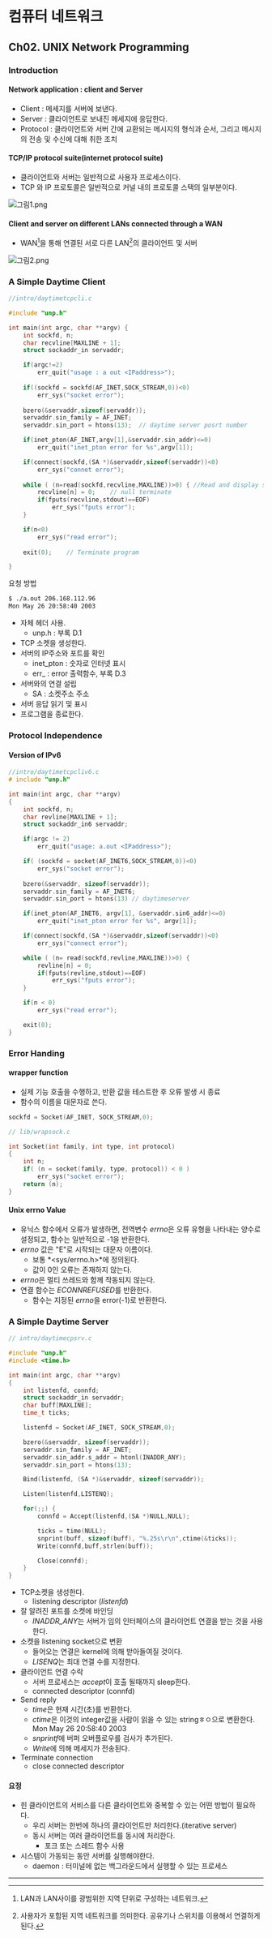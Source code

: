 # 컴퓨터 네트워크
## Ch02. UNIX Network Programming
### Introduction
#### Network application : client and Server
- Client : 메세지를 서버에 보낸다.
- Server : 클라이언트로 보내진 메세지에 응답한다.
- Protocol : 클라이언트와 서버 간에 교환되는 메시지의 형식과 순서, 그리고 메시지의 전송 및 수신에 대해 취한 조치

#### TCP/IP protocol suite(internet protocol suite)
- 클라이언트와 서버는 일반적으로 사용자 프로세스이다.
- TCP 와 IP 프로토콜은 일반적으로 커널 내의 프로토콜 스택의 일부분이다.

![그림1.png](./그림1.png)

#### Client and server on different LANs connected through a WAN 
- WAN[^WAN]을 통해 연결된 서로 다른 LAN[^LAN]의 클라이언트 및 서버

![그림2.png](./그림2.png)

### A Simple Daytime Client
```c
//intro/daytimetcpcli.c

#include "unp.h"

int main(int argc, char **argv) {
    int sockfd, n;
    char recvline[MAXLINE + 1];
    struct sockaddr_in servaddr;

    if(argc!=2)
        err_quit("usage : a out <IPaddress>");
    
    if((sockfd = sockfd(AF_INET,SOCK_STREAM,0))<0)
        err_sys("socket error");
    
    bzero(&servaddr,sizeof(servaddr));
    servaddr.sin_family = AF_INET;
    servaddr.sin_port = htons(13);  // daytime server posrt number

    if(inet_pton(AF_INET,argv[1],&servaddr.sin_addr)<=0)
        err_quit("inet_pton error for %s",argv[1]);

    if(connect(sockfd,(SA *)&servaddr,sizeof(servaddr))<0)
        err_sys("connet error");
    
    while ( (n=read(sockfd,recvline,MAXLINE))>0) { //Read and display server's reply
        recvline[n] = 0;    // null terminate
        if(fputs(recvline,stdout)==EOF)
            err_sys("fputs error");
    }

    if(n<0)
        err_sys("read error");
    
    exit(0);    // Terminate program

}
```
요청 방법

```bash
$ ./a.out 206.168.112.96
Mon May 26 20:58:40 2003
```
- 자체 헤더 사용.
    - unp.h : 부록 D.1
- TCP 소켓을 생성한다.
- 서버의 IP주소와 포트를 확인
    - inet_pton : 숫자로 인터넷 표시
    - err_ : error 출력함수, 부록 D.3
- 서버와의 연결 설립
    - SA : 소켓주소 주소
- 서버 응답 읽기 및 표시
- 프로그램을 종료한다.


### Protocol Independence
#### Version of IPv6
```c
//intro/daytimetcpcliv6.c
# include "unp.h"

int main(int argc, char **argv)
{
    int sockfd, n;
    char revline[MAXLINE + 1];
    struct sockaddr_in6 servaddr;

    if(argc != 2)
        err_quit("usage: a.out <IPaddress>");

    if( (sockfd = socket(AF_INET6,SOCK_STREAM,0))<0)
        err_sys("socket error");
    
    bzero(&servaddr, sizeof(servaddr));
    servaddr.sin_family = AF_INET6;
    servaddr.sin_port = htons(13) // daytimeserver

    if(inet_pton(AF_INET6, argv[1], &servaddr.sin6_addr)<=0)
        err_quit("inet_pton error for %s", argv[1]);

    if(connect(sockfd,(SA *)&servaddr,sizeof(servaddr))<0)
        err_sys("connect error");

    while ( (n= read(sockfd,revline,MAXLINE))>0) {
        revline[n] = 0;
        if(fputs(revline,stdout)==EOF)
            err_sys("fputs error");
    }

    if(n < 0)
        err_sys("read error");

    exit(0);
}
```

### Error Handing
#### wrapper function
- 실제 기능 호출을 수행하고, 반환 값을 테스트한 후 오류 발생 시 종료
- 함수의 이름을 대문자로 쓴다.

```c
sockfd = Socket(AF_INET, SOCK_STREAM,0);
```

```c
// lib/wrapsock.c

int Socket(int family, int type, int protocol)
{
    int n;
    if( (n = socket(family, type, protocol)) < 0 )
        err_sys("socket error");
    return (n);
}
```
#### Unix errno Value
- 유닉스 함수에서 오류가 발생하면, 전역변수 *errno*은 오류 유형을 나타내는 양수로 설정되고, 함수는 일반적으로 -1을 반환한다.
- *errno* 값은 "E"로 시작되는 대문자 이름이다.
    - 보통 *<sys/errno.h>*에 정의된다.
    - 값이 0인 오류는 존재하지 않는다.
- *errno*은 멀티 쓰레드와 함께 작동되지 않는다.
- 연결 함수는 *ECONNREFUSED*를 반환한다.
    - 함수는 지정된 *errno*을 error(-1)로 반환한다. 

### A Simple Daytime Server
```c
// intro/daytimecpsrv.c

#include "unp.h"
#include <time.h>

int main(int argc, char **argv)
{
    int listenfd, connfd;
    struct sockaddr_in servaddr;
    char buff[MAXLINE];
    time_t ticks;

    listenfd = Socket(AF_INET, SOCK_STREAM,0);

    bzero(&servaddr, sizeof(servaddr));
    servaddr.sin_family = AF_INET;
    servaddr.sin_addr.s_addr = htonl(INADDR_ANY);
    servaddr.sin_port = htons(13);

    Bind(listenfd, (SA *)&servaddr, sizeof(servaddr));

    Listen(listenfd,LISTENQ);

    for(;;) {
        connfd = Accept(listenfd,(SA *)NULL,NULL);

        ticks = time(NULL);
        snprint(buff, sizeof(buff), "%.25s\r\n",ctime(&ticks));
        Write(connfd,buff,strlen(buff));

        Close(connfd);
    }
}
```
- TCP소켓을 생성한다.
    - listening descriptor (*listenfd*)
- 잘 알려진 포트를 소켓에 바인딩
    - *INADDR_ANY*는 서버가 임의 인터페이스의 클라이언트 연결을 받는 것을 사용한다.
- 소켓을 listening socket으로 변환
    - 들어오는 연결은 kernel에 의해 받아들여질 것이다.
    - *LISENQ*는 최대 연결 수를 지정한다.
- 클라이언트 연결 수락
    - 서버 프로세스는 *accept*이 호출 될때까지 sleep한다.
    - connected descriptor (connfd)
- Send reply
    - *time*은 현재 시간(초)를 반환한다.
    - *ctime*은 이것의 integer값을 사람이 읽을 수 있는 stringㅎㅇ으로 변환한다.
        Mon May 26 20:58:40 2003 
    - *snprintf*에 버퍼 오버플로우를 검사가 추가된다.
    - *Write*에 의해 메세지가 전송된다.
- Terminate connection
    - close connected descriptor

#### 요정
- 힌 클라이언트의 서비스를 다른 클라이언트와 중복할 수 있는 어떤 방법이 필요하다.
    - 우리 서버는 한번에 하나의 클라이언트만 처리한다.(iterative server)
    - 동시 서버는 여러 클라이언트를 동시에 처리한다.
        - 포크 또는 스레드 함수 사용
- 시스템이 가동되는 동안 서버를 실행해야한다.
    - daemon : 터미널에 없는 백그라운드에서 실행할 수 있는 프로세스

-----
[^WAN]: LAN과 LAN사이를 광범위한 지역 단위로 구성하는 네트워크.
[^LAN]: 사용자가 포함된 지역 네트워크를 의미한다. 공유기나 스위치를 이용해서 연결하게 된다.